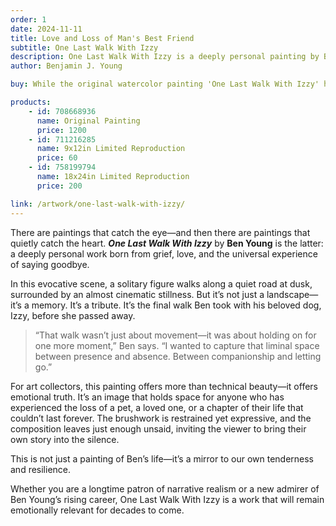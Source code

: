```yaml
---
order: 1
date: 2024-11-11
title: Love and Loss of Man's Best Friend
subtitle: One Last Walk With Izzy
description: One Last Walk With Izzy is a deeply personal painting by Ben Young, created after the loss of his beloved dog, Izzy. Capturing their final walk together, the piece reflects on love, grief, and the quiet moments that stay with us forever. For collectors, it’s a tender and timeless work that speaks to the universal experience of letting go.
author: Benjamin J. Young

buy: While the original watercolor painting 'One Last Walk With Izzy' has been sold, limited edition limited reproductions are still available in various sizes. This emotionally resonant piece continues to connect with collectors, and these high-quality prints offer a meaningful way to bring its story into your own space.

products:
    - id: 708668936
      name: Original Painting
      price: 1200
    - id: 711216285
      name: 9x12in Limited Reproduction
      price: 60
    - id: 758199794
      name: 18x24in Limited Reproduction
      price: 200

link: /artwork/one-last-walk-with-izzy/
---
```


There are paintings that catch the eye—and then there are paintings that quietly catch the heart. ___One Last Walk With Izzy___ by **Ben Young** is the latter: a deeply personal work born from grief, love, and the universal experience of saying goodbye.

<!--more-->

In this evocative scene, a solitary figure walks along a quiet road at dusk, surrounded by an almost cinematic stillness. But it’s not just a landscape—it’s a memory. It’s a tribute. It’s the final walk Ben took with his beloved dog, Izzy, before she passed away.

> “That walk wasn’t just about movement—it was about holding on for one more moment,” Ben says. “I wanted to capture that liminal space between presence and absence. Between companionship and letting go.”

For art collectors, this painting offers more than technical beauty—it offers emotional truth. It’s an image that holds space for anyone who has experienced the loss of a pet, a loved one, or a chapter of their life that couldn’t last forever. The brushwork is restrained yet expressive, and the composition leaves just enough unsaid, inviting the viewer to bring their own story into the silence.

This is not just a painting of Ben’s life—it’s a mirror to our own tenderness and resilience.

Whether you are a longtime patron of narrative realism or a new admirer of Ben Young’s rising career, One Last Walk With Izzy is a work that will remain emotionally relevant for decades to come.